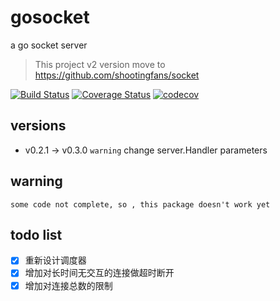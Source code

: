 # gosocket
a go socket server

> This project v2 version move to https://github.com/shootingfans/socket

[![Build Status](https://travis-ci.org/jarod2011/gosocket.svg?branch=master)](https://travis-ci.org/jarod2011/gosocket)
[![Coverage Status](https://coveralls.io/repos/github/jarod2011/gosocket/badge.svg?branch=master)](https://coveralls.io/github/jarod2011/gosocket?branch=master)
[![codecov](https://codecov.io/gh/jarod2011/gosocket/branch/master/graph/badge.svg)](https://codecov.io/gh/jarod2011/gosocket)

## versions

- v0.2.1 -> v0.3.0 `warning` change server.Handler parameters

## warning
```
some code not complete, so , this package doesn't work yet
```

## todo list

- [x] 重新设计调度器
- [x] 增加对长时间无交互的连接做超时断开
- [x] 增加对连接总数的限制
